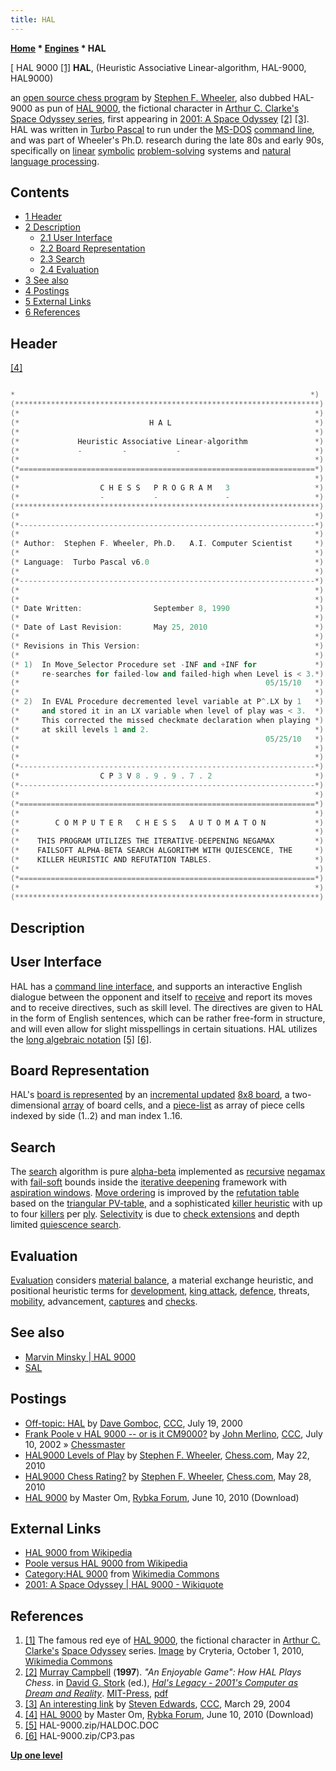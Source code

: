 ```yaml
---
title: HAL
---
```

**[Home](Home "Home") * [Engines](Engines "Engines") * HAL**

\[ HAL 9000 <a id="cite-note-1" href="#cite-ref-1">[1]</a>
**HAL**, (Heuristic Associative Linear-algorithm, HAL-9000, HAL9000)

an [open source chess program](Category:Open_Source "Category:Open Source") by [Stephen F. Wheeler](Stephen_F._Wheeler "Stephen F. Wheeler"), also dubbed HAL-9000 as pun of [HAL 9000](https://en.wikipedia.org/wiki/HAL_9000),
the fictional character in [Arthur C. Clarke's](Category:Arthur_C._Clarke "Category:Arthur C. Clarke") [Space Odyssey series](https://en.wikipedia.org/wiki/Space_Odyssey),
first appearing in [2001: A Space Odyssey](<https://en.wikipedia.org/wiki/2001:_A_Space_Odyssey_(film)>)
<a id="cite-note-2" href="#cite-ref-2">[2]</a>
<a id="cite-note-3" href="#cite-ref-3">[3]</a>.
HAL was written in [Turbo Pascal](Pascal#TurboPascal "Pascal") to run under the [MS-DOS](MS-DOS "MS-DOS") [command line](CLI "CLI"), and was part of Wheeler's Ph.D. research during the late 80s and early 90s,
specifically on [linear](https://en.wikipedia.org/wiki/Linearity) [symbolic](https://en.wikipedia.org/wiki/Symbolic_computation) [problem-solving](https://en.wikipedia.org/wiki/Problem_solving) systems and [natural language processing](https://en.wikipedia.org/wiki/Natural_language_processing).

## Contents

- [1 Header](#header)
- [2 Description](#description)
  - [2.1 User Interface](#user-interface)
  - [2.2 Board Representation](#board-representation)
  - [2.3 Search](#search)
  - [2.4 Evaluation](#evaluation)
- [3 See also](#see-also)
- [4 Postings](#postings)
- [5 External Links](#external-links)
- [6 References](#references)

## Header

<a id="cite-note-4" href="#cite-ref-4">[4]</a>

```C++

*                                                                  *)
(********************************************************************)
(*                                                                  *)
(*                             H A L                                *)
(*                                                                  *)
(*             Heuristic Associative Linear-algorithm               *)
(*             -         -           -                              *)
(*                                                                  *)
(*==================================================================*)
(*                                                                  *)
(*                  C H E S S   P R O G R A M   3                   *)
(*                  -           -               -                   *)
(********************************************************************)
(*                                                                  *)
(*------------------------------------------------------------------*)
(*                                                                  *)
(* Author:  Stephen F. Wheeler, Ph.D.   A.I. Computer Scientist     *)
(*                                                                  *)
(* Language:  Turbo Pascal v6.0                                     *)
(*                                                                  *)
(*------------------------------------------------------------------*)
(*                                                                  *)
(*                                                                  *)
(* Date Written:                September 8, 1990                   *)
(*                                                                  *)
(* Date of Last Revision:       May 25, 2010                        *)
(*                                                                  *)
(* Revisions in This Version:                                       *)
(*                                                                  *)
(* 1)  In Move_Selector Procedure set -INF and +INF for             *) 
(*     re-searches for failed-low and failed-high when Level is < 3.*)
(*                                                       05/15/10   *)
(*                                                                  *)
(* 2)  In EVAL Procedure decremented level variable at P^.LX by 1   *)
(*     and stored it in an LX variable when level of play was < 3.  *)
(*     This corrected the missed checkmate declaration when playing *)
(*     at skill levels 1 and 2.                                     *)                          
(*                                                       05/25/10   *)
(*                                                                  *)
(*                                                                  *)
(*------------------------------------------------------------------*)
(*                  C P 3 V 8 . 9 . 9 . 7 . 2                       *)
(*------------------------------------------------------------------*)
(*                                                                  *)
(*==================================================================*)
(*                                                                  *)
(*        C O M P U T E R   C H E S S   A U T O M A T O N           *)
(*                                                                  *)
(*    THIS PROGRAM UTILIZES THE ITERATIVE-DEEPENING NEGAMAX         *)
(*    FAILSOFT ALPHA-BETA SEARCH ALGORITHM WITH QUIESCENCE, THE     *)
(*    KILLER HEURISTIC AND REFUTATION TABLES.                       *)
(*                                                                  *)
(*==================================================================*)
(*                                                                  *)
(********************************************************************)

```

## Description

## User Interface

HAL has a [command line interface](CLI "CLI"), and supports an interactive English dialogue between the opponent and itself to [receive](Entering_Moves "Entering Moves") and report its moves and to receive directives, such as skill level. The directives are given to HAL in the form of English sentences, which can be rather free-form in structure, and will even allow for slight misspellings in certain situations. HAL utilizes the [long algebraic notation](Algebraic_Chess_Notation#LAN "Algebraic Chess Notation") <a id="cite-note-5" href="#cite-ref-5">[5]</a> <a id="cite-note-6" href="#cite-ref-6">[6]</a>.

## Board Representation

HAL's [board is represented](Board_Representation "Board Representation") by an [incremental updated](Incremental_Updates "Incremental Updates") [8x8 board](8x8_Board "8x8 Board"), a two-dimensional [array](Array "Array") of board cells, and a [piece-list](Piece-Lists "Piece-Lists") as array of piece cells indexed by side (1..2) and man index 1..16.

## Search

The [search](Search "Search") algorithm is pure [alpha-beta](Alpha-Beta "Alpha-Beta") implemented as [recursive](Recursion "Recursion") [negamax](Negamax "Negamax") with [fail-soft](Fail-Soft "Fail-Soft") bounds inside the [iterative deepening](Iterative_Deepening "Iterative Deepening") framework with [aspiration windows](Aspiration_Windows "Aspiration Windows"). [Move ordering](Move_Ordering "Move Ordering") is improved by the [refutation table](Refutation_Table "Refutation Table") based on the [triangular PV-table](Triangular_PV-Table "Triangular PV-Table"), and a sophisticated [killer heuristic](Killer_Heuristic "Killer Heuristic") with up to four [killers](Killer_Move "Killer Move") per [ply](Ply "Ply"). [Selectivity](Selectivity "Selectivity") is due to [check extensions](Check_Extensions "Check Extensions") and depth limited [quiescence search](Quiescence_Search "Quiescence Search").

## Evaluation

[Evaluation](Evaluation "Evaluation") considers [material balance](Material "Material"), a material exchange heuristic, and positional heuristic terms for [development](Development "Development"), [king attack](King_Safety "King Safety"), [defence](Square_Control "Square Control"), threats, [mobility](Mobility "Mobility"), advancement, [captures](Captures "Captures") and [checks](Check "Check").

## See also

- [Marvin Minsky | HAL 9000](Marvin_Minsky#HAL9000 "Marvin Minsky")
- [SAL](SAL "SAL")

## Postings

- [Off-topic: HAL](https://www.stmintz.com/ccc/index.php?id=120859) by [Dave Gomboc](Dave_Gomboc "Dave Gomboc"), [CCC](CCC "CCC"), July 19, 2000
- [Frank Poole v HAL 9000 -- or is it CM9000?](https://www.stmintz.com/ccc/index.php?id=239756) by [John Merlino](John_Merlino "John Merlino"), [CCC](CCC "CCC"), July 10, 2002 » [Chessmaster](Chessmaster "Chessmaster")
- [HAL9000 Levels of Play](https://www.chess.com/forum/view/general/hal9000-levels-of-play) by [Stephen F. Wheeler](Stephen_F._Wheeler "Stephen F. Wheeler"), [Chess.com](index.php?title=Chess.com&action=edit&redlink=1 "Chess.com (page does not exist)"), May 22, 2010
- [HAL9000 Chess Rating?](https://www.chess.com/forum/view/general/hal9000-chess-rating) by [Stephen F. Wheeler](Stephen_F._Wheeler "Stephen F. Wheeler"), [Chess.com](index.php?title=Chess.com&action=edit&redlink=1 "Chess.com (page does not exist)"), May 28, 2010
- [HAL 9000](http://rybkaforum.net/cgi-bin/rybkaforum/topic_show.pl?tid=17529) by Master Om, [Rybka Forum](Computer_Chess_Forums "Computer Chess Forums"), June 10, 2010 (Download)

## External Links

- [HAL 9000 from Wikipedia](https://en.wikipedia.org/wiki/HAL_9000)
- [Poole versus HAL 9000 from Wikipedia](https://en.wikipedia.org/wiki/Poole_versus_HAL_9000)
- [Category:HAL 9000](https://commons.wikimedia.org/wiki/Category:HAL_9000) from [Wikimedia Commons](https://en.wikipedia.org/wiki/Wikimedia_Commons)
- [2001: A Space Odyssey | HAL 9000 - Wikiquote](<https://en.wikiquote.org/wiki/2001:_A_Space_Odyssey_(film)#HAL_9000>)

## References

1. <a id="cite-ref-1" href="#cite-note-1">[1]</a> The famous red eye of [HAL 9000](https://en.wikipedia.org/wiki/HAL_9000), the fictional character in [Arthur C. Clarke's](Category:Arthur_C._Clarke "Category:Arthur C. Clarke") [Space Odyssey](https://en.wikipedia.org/wiki/Space_Odyssey) series. [Image](https://commons.wikimedia.org/wiki/File:HAL9000.svg) by Cryteria, October 1, 2010, [Wikimedia Commons](https://en.wikipedia.org/wiki/Wikimedia_Commons)
1. <a id="cite-ref-2" href="#cite-note-2">[2]</a> [Murray Campbell](Murray_Campbell "Murray Campbell") (**1997**). *"An Enjoyable Game": How HAL Plays Chess*. in [David G. Stork](https://mitpress.mit.edu/authors/david-g-stork) (ed.), *[Hal's Legacy - 2001's Computer as Dream and Reality](https://mitpress.mit.edu/books/hals-legacy)*. [MIT-Press](https://en.wikipedia.org/wiki/MIT_Press), [pdf](http://web.stanford.edu/class/sts145/Library/campbell.pdf)
1. <a id="cite-ref-3" href="#cite-note-3">[3]</a> [An interesting link](https://www.stmintz.com/ccc/index.php?id=357151) by [Steven Edwards](Steven_Edwards "Steven Edwards"), [CCC](CCC "CCC"), March 29, 2004
1. <a id="cite-ref-4" href="#cite-note-4">[4]</a> [HAL 9000](http://rybkaforum.net/cgi-bin/rybkaforum/topic_show.pl?tid=17529) by Master Om, [Rybka Forum](Computer_Chess_Forums "Computer Chess Forums"), June 10, 2010 (Download)
1. <a id="cite-ref-5" href="#cite-note-5">[5]</a> HAL-9000.zip/HALDOC.DOC
1. <a id="cite-ref-6" href="#cite-note-6">[6]</a> HAL-9000.zip/CP3.pas

**[Up one level](Engines "Engines")**

